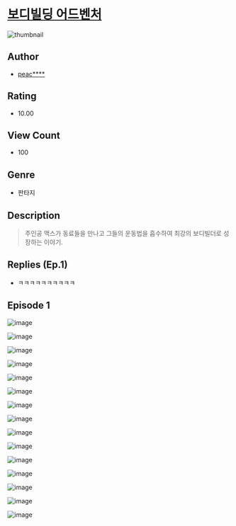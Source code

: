 # [보디빌딩 어드벤처](https://comic.naver.com/challenge/list?titleId=810526)
![thumbnail](https://image-comic.pstatic.net/user_contents_data/challenge_comic/2023/05/23/349065/upload_4123387841590879586_480x623.jpeg)

## Author
- [peac****](https://comic.naver.com/artistTitle?id=349065)

## Rating
- 10.00

## View Count
- 100

## Genre
- 판타지

## Description
> 주인공 맥스가 동료들을 만나고 그들의 운동법을 흡수하여 최강의 보디빌더로 성장하는 이야기.

## Replies (Ep.1)
- ㅋㅋㅋㅋㅋㅋㅋㅋㅋㅋ

## Episode 1
![image](https://image-comic.pstatic.net/user_contents_data/challenge_comic/2023/05/23/349065/upload_7161061387911192933.jpeg)

![image](https://image-comic.pstatic.net/user_contents_data/challenge_comic/2023/05/23/349065/upload_4134648824917996389.jpeg)

![image](https://image-comic.pstatic.net/user_contents_data/challenge_comic/2023/05/23/349065/upload_7221293533418174054.jpeg)

![image](https://image-comic.pstatic.net/user_contents_data/challenge_comic/2023/05/23/349065/upload_3558744438466765921.jpeg)

![image](https://image-comic.pstatic.net/user_contents_data/challenge_comic/2023/05/23/349065/upload_7219945733119686961.jpeg)

![image](https://image-comic.pstatic.net/user_contents_data/challenge_comic/2023/05/23/349065/upload_4134975599803446068.jpeg)

![image](https://image-comic.pstatic.net/user_contents_data/challenge_comic/2023/05/23/349065/upload_7293640294719370547.jpeg)

![image](https://image-comic.pstatic.net/user_contents_data/challenge_comic/2023/05/23/349065/upload_3559361252393497908.jpeg)

![image](https://image-comic.pstatic.net/user_contents_data/challenge_comic/2023/05/23/349065/upload_3979042842683204408.jpeg)

![image](https://image-comic.pstatic.net/user_contents_data/challenge_comic/2023/05/23/349065/upload_7305180961232335673.jpeg)

![image](https://image-comic.pstatic.net/user_contents_data/challenge_comic/2023/05/23/349065/upload_7292793683569882419.jpeg)

![image](https://image-comic.pstatic.net/user_contents_data/challenge_comic/2023/05/23/349065/upload_3691038751195412787.jpeg)

![image](https://image-comic.pstatic.net/user_contents_data/challenge_comic/2023/05/23/349065/upload_3977576991890301281.jpeg)

![image](https://image-comic.pstatic.net/user_contents_data/challenge_comic/2023/05/23/349065/upload_7017842095771169637.jpeg)

![image](https://image-comic.pstatic.net/user_contents_data/challenge_comic/2023/05/23/349065/upload_7017232983492211252.jpeg)
